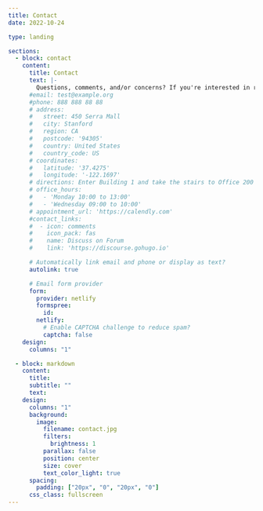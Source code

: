 ```yaml
---
title: Contact
date: 2022-10-24

type: landing

sections:
  - block: contact
    content:
      title: Contact
      text: |-
        Questions, comments, and/or concerns? If you're interested in reaching out, fill out the contact form below and one of our members respond back in 1-3 days.
      #email: test@example.org
      #phone: 888 888 88 88
      # address:
      #   street: 450 Serra Mall
      #   city: Stanford
      #   region: CA
      #   postcode: '94305'
      #   country: United States
      #   country_code: US
      # coordinates:
      #   latitude: '37.4275'
      #   longitude: '-122.1697'
      # directions: Enter Building 1 and take the stairs to Office 200 on Floor 2
      # office_hours:
      #   - 'Monday 10:00 to 13:00'
      #   - 'Wednesday 09:00 to 10:00'
      # appointment_url: 'https://calendly.com'
      #contact_links:
      #  - icon: comments
      #    icon_pack: fas
      #    name: Discuss on Forum
      #    link: 'https://discourse.gohugo.io'

      # Automatically link email and phone or display as text?
      autolink: true

      # Email form provider
      form:
        provider: netlify
        formspree:
          id:
        netlify:
          # Enable CAPTCHA challenge to reduce spam?
          captcha: false
    design:
      columns: "1"

  - block: markdown
    content:
      title:
      subtitle: ""
      text:
    design:
      columns: "1"
      background:
        image:
          filename: contact.jpg
          filters:
            brightness: 1
          parallax: false
          position: center
          size: cover
          text_color_light: true
      spacing:
        padding: ["20px", "0", "20px", "0"]
      css_class: fullscreen
---
```

